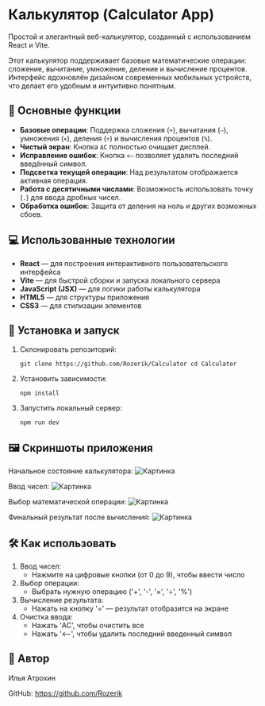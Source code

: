 # Калькулятор (Calculator App)

Простой и элегантный веб-калькулятор, созданный с использованием React и Vite.
 
Этот калькулятор поддерживает базовые математические операции: сложение, вычитание, умножение, деление и вычисление процентов. Интерфейс вдохновлён дизайном современных мобильных устройств, что делает его удобным и интуитивно понятным.

## 🔧 Основные функции

- **Базовые операции**: Поддержка сложения (`+`), вычитания (`–`), умножения (`×`), деления (`÷`) и вычисления процентов (`%`).
- **Чистый экран**: Кнопка `AC` полностью очищает дисплей.
- **Исправление ошибок**: Кнопка `<—` позволяет удалить последний введённый символ.
- **Подсветка текущей операции**: Над результатом отображается активная операция.
- **Работа с десятичными числами**: Возможность использовать точку (`.`) для ввода дробных чисел.
- **Обработка ошибок**: Защита от деления на ноль и других возможных сбоев.

## 💻 Использованные технологии

- **React** — для построения интерактивного пользовательского интерфейса
- **Vite** — для быстрой сборки и запуска локального сервера
- **JavaScript (JSX)** — для логики работы калькулятора
- **HTML5** — для структуры приложения
- **CSS3** — для стилизации элементов


## 🚀 Установка и запуск

1. Склонировать репозиторий:

    `
    git clone https://github.com/Rozerik/Calculator
    cd Calculator
    `
2. Установить зависимости:

    `
    npm install
    `
3. Запустить локальный сервер:
    
    `
    npm run dev
    `

## 🖼 Скриншоты приложения

Начальное состояние калькулятора:
![Картинка](public/assets/example1.png)

Ввод чисел:
![Картинка](public/assets/example2.png)

Выбор математической операции:
![Картинка](public/assets/example3.png)

Финальный результат после вычисления:
![Картинка](public/assets/example4.png)

## 🛠 Как использовать

1. Ввод чисел:
    - Нажмите на цифровые кнопки (от 0 до 9), чтобы ввести число
2. Выбор операции:
    - Выбрать нужную операцию ('+', '-', '×', '÷', '%')
3. Вычисление результата:
    - Нажать на кнопку '=' — результат отобразится на экране
4. Очистка ввода:
    - Нажать 'AC', чтобы очистить все
    - Нажать '<—', чтобы удалить последний введенный символ

## 📌 Автор

Илья Атрохин

GitHub: https://github.com/Rozerik

